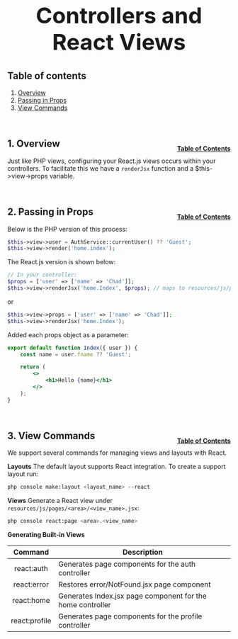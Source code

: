 <h1 style="font-size: 50px; text-align: center;">Controllers and React Views</h1>

## Table of contents
1. [Overview](#overview)
2. [Passing in Props](#passing-in-props)
3. [View Commands](#view-commands)




<br>

## 1. Overview <a id="overview"></a><span style="float: right; font-size: 14px; padding-top: 15px;">[Table of Contents](#table-of-contents)</span>
Just like PHP views, configuring your React.js views occurs within your controllers.  To facilitate this we have a `renderJsx` function and a $this->view->props variable.

<br>

## 2. Passing in Props <a id="opassing-in-props"></a><span style="float: right; font-size: 14px; padding-top: 15px;">[Table of Contents](#table-of-contents)</span>
Below is the PHP version of this process:

```php
$this->view->user = AuthService::currentUser() ?? 'Guest';
$this->view->render('home.index');
```

The React.js version is shown below:
```php
// In your controller:
$props = ['user' => ['name' => 'Chad']];
$this->view->renderJsx('home.Index', $props); // maps to resources/js/pages/home/Index.jsx
```

or 

```php
$this->view->props = ['user' => ['name' => 'Chad']];
$this->view->renderJsx('home.Index');
```

Added each props object as a parameter:
```jsx
export default function Index({ user }) {
    const name = user.fname ?? 'Guest';

    return (
        <>
            <h1>Hello {name}</h1>
        </>
    );
}
```

<br>

## 3. View Commands <a id="view-commands"></a><span style="float: right; font-size: 14px; padding-top: 15px;">[Table of Contents](#table-of-contents)</span>
We support several commands for managing views and layouts with React.

**Layouts**
The default layout supports React integration.  To create a support layout run:
```sh
php console make:layout <layout_name> --react
```

**Views**
Generate a React view under `resources/js/pages/<area>/<view_name>.jsx`:
```sh
php console react:page <area>.<view_name>
```

**Generating Built-in Views**

| Command | Description |
|:-------:|-------------|
| react:auth | Generates page components for the auth controller |
| react:error | Restores error/NotFound.jsx page component |
| react:home | Generates Index.jsx page component for the home controller |
| react:profile | Generates page components for the profile controller | 